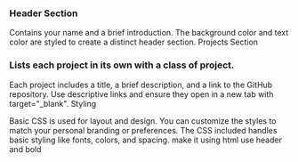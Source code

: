<h3>Header Section</h3>
Contains your name and a brief introduction.
The background color and text color are styled to create a distinct header section.
Projects Section

<h3>Lists each project in its own with a class of project.</h3>
Each project includes a title, a brief description, and a link to the GitHub repository.
Use descriptive links and ensure they open in a new tab with target="_blank".
Styling

Basic CSS is used for layout and design. You can customize the styles to match your personal branding or preferences.
The CSS included handles basic styling like fonts, colors, and spacing.  make it using html use header and bold
